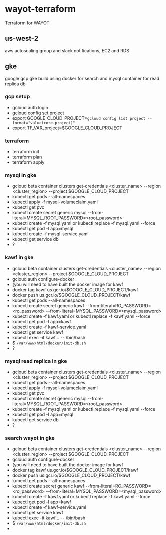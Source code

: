 # wayot-terraform
Terraform for WAYOT

## us-west-2
aws autoscaling group and slack notifications, EC2 and RDS

## gke
google gcp gke build using docker for search and mysql container for read replica db

### gcp setup
* gcloud auth login
* gcloud config set project <projectid>
* export GOOGLE_CLOUD_PROJECT=`gcloud config list project --format="value(core.project)"`
* export TF_VAR_project=$GOOGLE_CLOUD_PROJECT

### terraform
* terraform init
* terraform plan
* terraform apply

### mysql in gke
* gcloud beta container clusters get-credentials <cluster_name> --region <cluster_region> --project $GOOGLE_CLOUD_PROJECT
* kubectl get pods --all-namespaces
* kubectl apply -f mysql-volumeclaim.yaml
* kubectl get pvc
* kubectl create secret generic mysql --from-literal=MYSQL_ROOT_PASSWORD=<root_password>
* kubectl create -f mysql.yaml or kubectl replace -f mysql.yaml --force
* kubectl get pod -l app=mysql
* kubectl create -f mysql-service.yaml
* kubectl get service db
* ?

### kawf in gke
* gcloud beta container clusters get-credentials <cluster_name> --region <cluster_region> --project $GOOGLE_CLOUD_PROJECT
* gcloud auth configure-docker
* (you will need to have built the docker image for kawf
* docker tag kawf us.gcr.io/$GOOGLE_CLOUD_PROJECT/kawf
* docker push us.gcr.io/$GOOGLE_CLOUD_PROJECT/kawf
* kubectl get pods --all-namespaces
* kubectl create secret generic kawf --from-literal=RO_PASSWORD=<ro_password> --from-literal=MYSQL_PASSWORD=<mysql_password>
* kubectl create -f kawf.yaml or kubectl replace -f kawf.yaml --force
* kubectl get pod -l app=kawf
* kubectl create -f kawf-service.yaml
* kubectl get service kawf
* kubectl exec -it kawf... -- /bin/bash
* $ `/var/www/html/docker/init-db.sh`
* ?

### mysql read replica in gke
* gcloud beta container clusters get-credentials <cluster_name> --region <cluster_region> --project $GOOGLE_CLOUD_PROJECT
* kubectl get pods --all-namespaces
* kubectl apply -f mysql-volumeclaim.yaml
* kubectl get pvc
* kubectl create secret generic mysql --from-literal=MYSQL_ROOT_PASSWORD=<root_password>
* kubectl create -f mysql.yaml or kubectl replace -f mysql.yaml --force
* kubectl get pod -l app=mysql
* kubectl get service db
* ?

### search wayot in gke
* gcloud beta container clusters get-credentials <cluster_name> --region <cluster_region> --project $GOOGLE_CLOUD_PROJECT
* gcloud auth configure-docker
* (you will need to have built the docker image for kawf
* docker tag kawf us.gcr.io/$GOOGLE_CLOUD_PROJECT/kawf
* docker push us.gcr.io/$GOOGLE_CLOUD_PROJECT/kawf
* kubectl get pods --all-namespaces
* kubectl create secret generic kawf --from-literal=RO_PASSWORD=<ro_password> --from-literal=MYSQL_PASSWORD=<mysql_password>
* kubectl create -f kawf.yaml or kubectl replace -f kawf.yaml --force
* kubectl get pod -l app=kawf
* kubectl create -f kawf-service.yaml
* kubectl get service kawf
* kubectl exec -it kawf... -- /bin/bash
* $ `/var/www/html/docker/init-db.sh`
*  


